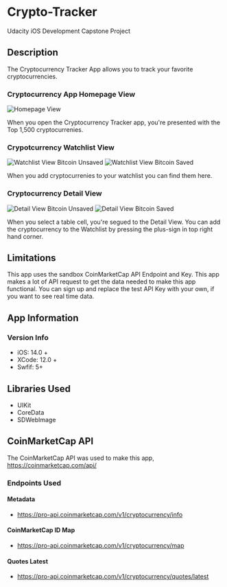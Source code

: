 # Crypto-Tracker
Udacity iOS Development Capstone Project
## Description
The Cryptocurrency Tracker App allows you to track your favorite cryptocurrencies.
### Cryptocurrency App Homepage View
![Homepage View](images/cryptoAppStartingPage.png "Homepage View")

When you open the Cryptocurrency Tracker app, you're presented with the Top 1,500 cryptocurrenies.
### Crypotcurrency Watchlist View
![Watchlist View Bitcoin Unsaved](images/CryptoAppWatchlist-BitcoinNotSaved.png "Watchlist View Bitcoin Unsaved") ![Watchlist View Bitcoin Saved](images/CryptoAppWatchlist-BitcoinSaved.png "Watchlist View Bitcoin Saved")

When you add cryptocurrenies to your watchlist you can find them here.
### Cryptocurrency Detail View
![Detail View Bitcoin Unsaved](images/CryptoAppDetails-Unfavorited.png "Detail View Bitcoin Unsaved") ![Detail View Bitcoin Saved](images/CryptoAppDetails-Favorited.png "Detail View Bitcoin Saved")

When you select a table cell, you're segued to the Detail View. You can add the cryptocurrency to the Watchlist by pressing the plus-sign in top right hand corner.
## Limitations
This app uses the sandbox CoinMarketCap API Endpoint and Key. This app makes a lot of API request to get the data needed to make this app functional. You can sign up and replace the test API Key with your own, if you want to see real time data.
## App Information
### Version Info
* iOS: 14.0 +
* XCode: 12.0 +
* Swfif: 5+
## Libraries Used
* UIKit
* CoreData
* SDWebImage
## CoinMarketCap API
The CoinMarketCap API was used to make this app, https://coinmarketcap.com/api/
### Endpoints Used
#### Metadata
* https://pro-api.coinmarketcap.com/v1/cryptocurrency/info
#### CoinMarketCap ID Map
* https://pro-api.coinmarketcap.com/v1/cryptocurrency/map
#### Quotes Latest
* https://pro-api.coinmarketcap.com/v1/cryptocurrency/quotes/latest
